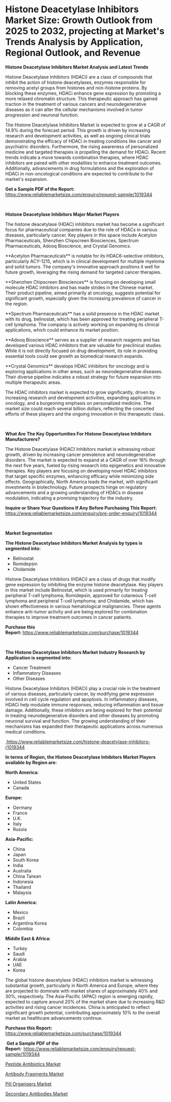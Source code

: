 <p><h1>Histone Deacetylase Inhibitors Market Size: Growth Outlook from 2025 to 2032, projecting at Market's Trends Analysis by Application, Regional Outlook, and Revenue</h1></p><p><strong>Histone Deacetylase Inhibitors Market Analysis and Latest Trends</strong></p>
<p><p>Histone Deacetylase Inhibitors (HDACi) are a class of compounds that inhibit the action of histone deacetylases, enzymes responsible for removing acetyl groups from histones and non-histone proteins. By blocking these enzymes, HDACi enhance gene expression by promoting a more relaxed chromatin structure. This therapeutic approach has gained traction in the treatment of various cancers and neurodegenerative diseases as it can alter the cellular mechanisms involved in tumor progression and neuronal function.</p><p>The Histone Deacetylase Inhibitors Market is expected to grow at a CAGR of 14.9% during the forecast period. This growth is driven by increasing research and development activities, as well as ongoing clinical trials demonstrating the efficacy of HDACi in treating conditions like cancer and psychiatric disorders. Furthermore, the rising awareness of personalized medicine and targeted therapies is propelling the demand for HDACi. Recent trends indicate a move towards combination therapies, where HDAC inhibitors are paired with other modalities to enhance treatment outcomes. Additionally, advancements in drug formulations and the exploration of HDACi in non-oncological conditions are expected to contribute to the market's expansion.</p></p>
<p><strong>Get a Sample PDF of the Report:&nbsp;</strong> <a href="https://www.reliablemarketsize.com/enquiry/request-sample/1019344?utm_campaign=2038&utm_medium=2&utm_source=Github&utm_content=ia&utm_term=08032025&utm_id=histone-deacetylase-inhibitors">https://www.reliablemarketsize.com/enquiry/request-sample/1019344</a></p>
<p>&nbsp;</p>
<p><strong>Histone Deacetylase Inhibitors Major Market Players</strong></p>
<p><p>The histone deacetylase (HDAC) inhibitors market has become a significant focus for pharmaceutical companies due to the role of HDACs in various diseases, particularly cancer. Key players in this space include Acetylon Pharmaceuticals, Shenzhen Chipscreen Biosciences, Spectrum Pharmaceuticals, Adooq Bioscience, and Crystal Genomics.</p><p>**Acetylon Pharmaceuticals** is notable for its HDAC6-selective inhibitors, particularly ACY-1215, which is in clinical development for multiple myeloma and solid tumors. The company's innovative approach positions it well for future growth, leveraging the rising demand for targeted cancer therapies. </p><p>**Shenzhen Chipscreen Biosciences** is focusing on developing small molecule HDAC inhibitors and has made strides in the Chinese market. Their product pipeline, aimed primarily at oncology, suggests potential for significant growth, especially given the increasing prevalence of cancer in the region.</p><p>**Spectrum Pharmaceuticals** has a solid presence in the HDAC market with its drug, belinostat, which has been approved for treating peripheral T-cell lymphoma. The company is actively working on expanding its clinical applications, which could enhance its market position.</p><p>**Adooq Bioscience** serves as a supplier of research reagents and has developed various HDAC inhibitors that are valuable for preclinical studies. While it is not directly focused on drug development, its role in providing essential tools could see growth as biomedical research expands.</p><p>**Crystal Genomics** develops HDAC inhibitors for oncology and is exploring applications in other areas, such as neurodegenerative diseases. Their diverse pipeline indicates a robust strategy for future expansion into multiple therapeutic areas.</p><p>The HDAC inhibitors market is expected to grow significantly, driven by increasing research and development activities, expanding applications in oncology, and a burgeoning emphasis on personalized medicine. The market size could reach several billion dollars, reflecting the concerted efforts of these players and the ongoing innovation in this therapeutic class.</p></p>
<p>&nbsp;</p>
<p><strong>What Are The Key Opportunities For Histone Deacetylase Inhibitors Manufacturers?</strong></p>
<p><p>The Histone Deacetylase (HDAC) Inhibitors market is witnessing robust growth, driven by increasing cancer prevalence and neurodegenerative disorders. The market is expected to expand at a CAGR of over 16% through the next five years, fueled by rising research into epigenetics and innovative therapies. Key players are focusing on developing novel HDAC inhibitors that target specific enzymes, enhancing efficacy while minimizing side effects. Geographically, North America leads the market, with significant investments in biotechnology. Future prospects hinge on regulatory advancements and a growing understanding of HDACs in disease modulation, indicating a promising trajectory for the industry.</p></p>
<p><strong>Inquire or Share Your Questions If Any Before Purchasing This Report:</strong> <a href="https://www.reliablemarketsize.com/enquiry/pre-order-enquiry/1019344?utm_campaign=2038&utm_medium=2&utm_source=Github&utm_content=ia&utm_term=08032025&utm_id=histone-deacetylase-inhibitors">https://www.reliablemarketsize.com/enquiry/pre-order-enquiry/1019344</a></p>
<p>&nbsp;</p>
<p><strong>Market Segmentation</strong></p>
<p><strong>The Histone Deacetylase Inhibitors Market Analysis by types is segmented into:</strong></p>
<p><ul><li>Belinostat</li><li>Romidepsin</li><li>Chidamide</li></ul></p>
<p><p>Histone Deacetylase Inhibitors (HDACi) are a class of drugs that modify gene expression by inhibiting the enzyme histone deacetylase. Key players in this market include Belinostat, which is used primarily for treating peripheral T-cell lymphoma; Romidepsin, approved for cutaneous T-cell lymphoma and peripheral T-cell lymphoma; and Chidamide, which has shown effectiveness in various hematological malignancies. These agents enhance anti-tumor activity and are being explored for combination therapies to improve treatment outcomes in cancer patients.</p></p>
<p><strong>Purchase this Report:&nbsp;</strong><a href="https://www.reliablemarketsize.com/purchase/1019344?utm_campaign=2038&utm_medium=2&utm_source=Github&utm_content=ia&utm_term=08032025&utm_id=histone-deacetylase-inhibitors">https://www.reliablemarketsize.com/purchase/1019344</a></p>
<p>&nbsp;</p>
<p><strong>The Histone Deacetylase Inhibitors Market Industry Research by Application is segmented into:</strong></p>
<p><ul><li>Cancer Treatment</li><li>Inflammatory Diseases</li><li>Other Diseases</li></ul></p>
<p><p>Histone Deacetylase Inhibitors (HDACi) play a crucial role in the treatment of various diseases, particularly cancer, by modifying gene expression involved in cell cycle regulation and apoptosis. In inflammatory diseases, HDACi help modulate immune responses, reducing inflammation and tissue damage. Additionally, these inhibitors are being explored for their potential in treating neurodegenerative disorders and other diseases by promoting neuronal survival and function. The growing understanding of their mechanisms has expanded their therapeutic applications across numerous medical conditions.</p></p>
<p><a href="https://www.reliablemarketsize.com/histone-deacetylase-inhibitors-r1019344?utm_campaign=2038&utm_medium=2&utm_source=Github&utm_content=ia&utm_term=08032025&utm_id=histone-deacetylase-inhibitors">&nbsp;https://www.reliablemarketsize.com/histone-deacetylase-inhibitors-r1019344</a></p>
<p><strong>In terms of Region, the Histone Deacetylase Inhibitors Market Players available by Region are:</strong></p>
<p>
    <p> <strong> North America: </strong>
        <ul>
            <li>United States</li>
            <li>Canada</li>
        </ul>
        </p> 
    <p> <strong> Europe: </strong>
        <ul>
            <li>Germany</li>
            <li>France</li>
            <li>U.K.</li>
            <li>Italy</li>
            <li>Russia</li>
        </ul>
        </p> 
    <p> <strong> Asia-Pacific: </strong>
        <ul>
            <li>China</li>
            <li>Japan</li>
            <li>South Korea</li>
            <li>India</li>
            <li>Australia</li>
            <li>China Taiwan</li>
            <li>Indonesia</li>
            <li>Thailand</li>
            <li>Malaysia</li>
        </ul>
        </p> 
    <p> <strong> Latin America: </strong>
        <ul>
            <li>Mexico</li>
            <li>Brazil</li>
            <li>Argentina Korea</li>
            <li>Colombia</li>
        </ul>
        </p> 
    <p> <strong> Middle East & Africa: </strong>
        <ul>
            <li>Turkey</li>
            <li>Saudi</li>
            <li>Arabia</li>
            <li>UAE</li>
            <li>Korea</li>
        </ul>
    </p>
    </p>
<p><p>The global histone deacetylase (HDAC) inhibitors market is witnessing substantial growth, particularly in North America and Europe, where they are projected to dominate with market shares of approximately 40% and 30%, respectively. The Asia-Pacific (APAC) region is emerging rapidly, expected to capture around 20% of the market share due to increasing R&D activities and rising cancer incidences. China is anticipated to reflect significant growth potential, contributing approximately 10% to the overall market as healthcare advancements continue.</p></p>
<p><strong>Purchase this Report: </strong><a href="https://www.reliablemarketsize.com/purchase/1019344?utm_campaign=2038&utm_medium=2&utm_source=Github&utm_content=ia&utm_term=08032025&utm_id=histone-deacetylase-inhibitors">https://www.reliablemarketsize.com/purchase/1019344</a></p>
<p>&nbsp;<strong>Get a Sample PDF of the Report:&nbsp;&nbsp;</strong><a href="https://www.reliablemarketsize.com/enquiry/request-sample/1019344?utm_campaign=2038&utm_medium=2&utm_source=Github&utm_content=ia&utm_term=08032025&utm_id=histone-deacetylase-inhibitors">https://www.reliablemarketsize.com/enquiry/request-sample/1019344</a></p>
<p><strong></strong></p>
<p><p><a href="https://github.com/santosh758595/Market-Research-Report-List-7/blob/main/peptide-antibiotics-market.md?utm_campaign=2038&utm_medium=2&utm_source=Github&utm_content=ia&utm_term=08032025&utm_id=histone-deacetylase-inhibitors">Peptide Antibiotics Market</a></p><p><a href="https://github.com/awwqamet/Market-Research-Report-List-1/blob/main/antibody-fragments-market.md?utm_campaign=2038&utm_medium=2&utm_source=Github&utm_content=ia&utm_term=08032025&utm_id=histone-deacetylase-inhibitors">Antibody Fragments Market</a></p><p><a href="https://github.com/stuwinawisa/Market-Research-Report-List-1/blob/main/pill-organisers-market.md?utm_campaign=2038&utm_medium=2&utm_source=Github&utm_content=ia&utm_term=08032025&utm_id=histone-deacetylase-inhibitors">Pill Organisers Market</a></p><p><a href="https://github.com/phillpfantis/Market-Research-Report-List-1/blob/main/secondary-antibodies-market.md?utm_campaign=2038&utm_medium=2&utm_source=Github&utm_content=ia&utm_term=08032025&utm_id=histone-deacetylase-inhibitors">Secondary Antibodies Market</a></p></p>